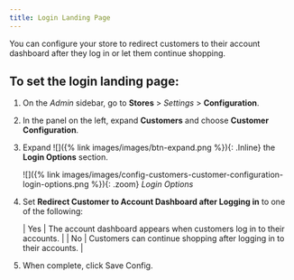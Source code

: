```yaml
---
title: Login Landing Page
---
```


You can configure your store to redirect customers to their account dashboard after they log in or let them continue shopping.

## To set the login landing page:

1. On the _Admin_ sidebar, go to **Stores** > _Settings_ > **Configuration**.

1. In the panel on the left, expand **Customers** and choose **Customer Configuration**.

1. Expand ![]({% link images/images/btn-expand.png %}){: .Inline} the **Login Options** section.

    ![]({% link images/images/config-customers-customer-configuration-login-options.png %}){: .zoom}
    _Login Options_

1. Set **Redirect Customer to Account Dashboard after Logging in** to one of the following:

    | Yes | The account dashboard appears when customers log in to their accounts. |
    | No | Customers can continue shopping after logging in to their accounts. |

1. When complete, click <span class="btn">Save Config</span>.
